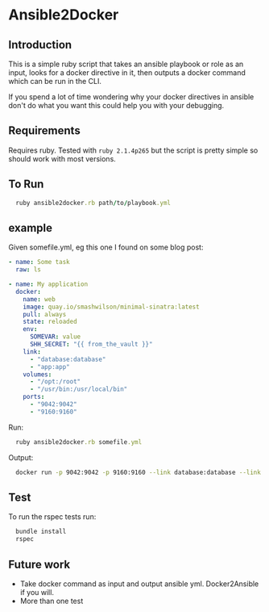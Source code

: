 # Ansible2Docker

## Introduction

This is a simple ruby script that takes an ansible playbook or role as an input, looks for a docker directive in it, then outputs a docker command which can be run in the CLI.

If you spend a lot of time wondering why your docker directives in ansible don't do what you want this could help you with your debugging. 

## Requirements

Requires ruby. Tested with `ruby 2.1.4p265` but the script is pretty simple so should work with most versions.

## To Run

```ruby
  ruby ansible2docker.rb path/to/playbook.yml
```

## example

Given somefile.yml, eg this one I found on some blog post:

```yml
- name: Some task
  raw: ls

- name: My application
  docker:
    name: web
    image: quay.io/smashwilson/minimal-sinatra:latest
    pull: always
    state: reloaded
    env:
      SOMEVAR: value
      SHH_SECRET: "{{ from_the_vault }}"
    link:
      - "database:database"
      - "app:app"
    volumes:
      - "/opt:/root"
      - "/usr/bin:/usr/local/bin"
    ports:
      - "9042:9042"
      - "9160:9160"
```

Run:

```ruby
  ruby ansible2docker.rb somefile.yml
```

Output:

```sh
  docker run -p 9042:9042 -p 9160:9160 --link database:database --link app:app -v /opt:/root -v /usr/bin:/usr/local/bin --name web -e SOMEVAR:value -e SHH_SECRET:{{ from_the_vault }} quay.io/smashwilson/minimal-sinatra:latest
```

## Test

To run the rspec tests run:

```sh
  bundle install
  rspec
```

## Future work

* Take docker command as input and output ansible yml. Docker2Ansible if you will.
* More than one test
